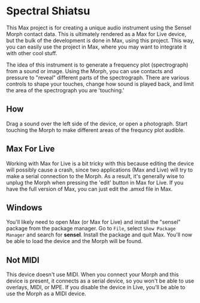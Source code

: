 # Spectral Shiatsu

This Max project is for creating a unique audio instrument using the Sensel Morph contact data. This is ultimately rendered as a Max for Live device, but the
bulk of the development is done in Max, using this project. This way, you can easily use the project in Max, where you may want to integrate it with other cool stuff.

The idea of this instrument is to generate a frequency plot (spectrograph) from a sound or image. Using the Morph, you can use contacts and pressure to "reveal"
different parts of the spectrograph. There are various controls to shape your touches, change how sound is played back, and limit the area of the spectrograph you are 'touching.'

## How
Drag a sound over the left side of the device, or open a photograph. Start touching the Morph to make different areas of the frequncy plot audible.

## Max For Live
Working with Max for Live is a bit tricky with this because editing the device will possibly cause a crash, since two applications (Max and Live) will try to make a serial connection to the Morph. As a result, it's generally wise to unplug the Morph when pressing the 'edit' button in Max for Live. If you have the full version of Max, you can just edit the .amxd file in Max.

## Windows
You'll likely need to open Max (or Max for Live) and install the "sensel" package from the package manager. Go to `File`, select `Show Package Manager` and search for **sensel**. Install the package and quit Max. You'll now be able to load the device and the Morph will be found.

## Not MIDI
This device doesn't use MIDI. When you connect your Morph and this device is present, it connects as a serial device, so you won't be able to use overlays, MIDI, or MPE. If you disable the device in Live, you'll be able to use the Morph as a MIDI device.
